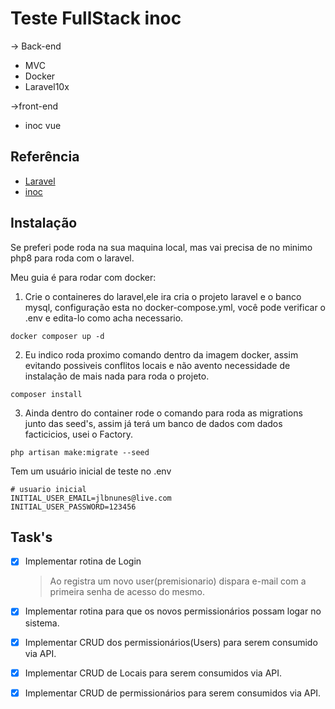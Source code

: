 # Teste FullStack inoc

-> Back-end

* MVC
* Docker
* Laravel10x

->front-end

* inoc vue

## Referência

 - [Laravel](https://laravel.com/docs/10.x)
 - [inoc](https://ionicframework.com/docs/vue/overview)

## Instalação

Se preferi pode roda na sua maquina local, mas vai precisa de no minimo php8 para roda com o laravel.

Meu guia é para rodar com docker:

1. Crie o containeres do laravel,ele ira cria o projeto laravel e o banco mysql, configuração esta no docker-compose.yml, você pode verificar o .env e edita-lo como acha necessario.

```
docker composer up -d
```

2. Eu indico roda proximo comando dentro da imagem docker, assim evitando possiveis conflitos locais e não avento necessidade de instalação de mais nada para roda o projeto.

```
composer install
```

3. Ainda dentro do container rode o comando para roda as migrations junto das seed's, assim já terá um banco de dados com dados facticicios, usei o Factory.

```
php artisan make:migrate --seed
```

Tem um usuário inicial de teste no .env
```
# usuario inicial
INITIAL_USER_EMAIL=jlbnunes@live.com
INITIAL_USER_PASSWORD=123456
```
## Task's

 * [x] Implementar rotina de Login
    > Ao registra um novo user(premisionario) dispara e-mail com a primeira senha de acesso do mesmo.

 * [x] Implementar rotina para que os novos permissionários possam logar no sistema.

 * [x] Implementar CRUD dos permissionários(Users) para serem consumido via API.

 * [x] Implementar CRUD de Locais para serem consumidos via API.

 * [x] Implementar CRUD de permissionários para serem consumidos via API.
